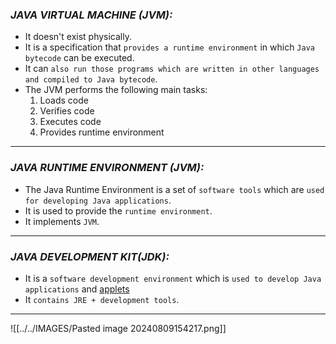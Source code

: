 ### ***JAVA VIRTUAL MACHINE (JVM):*** ###

- It doesn't exist physically.
- It is a specification that `provides a runtime environment` in which `Java bytecode` can be executed.
- It can `also run those programs which are written in other languages and compiled to Java bytecode`.
- The JVM performs the following main tasks:
	1. Loads code
	2. Verifies code
	3. Executes code
	4. Provides runtime environment
---
### ***JAVA RUNTIME ENVIRONMENT (JVM):*** ###

- The Java Runtime Environment is a set of `software tools` which are `used for developing Java applications`.
- It is used to provide the `runtime environment`.
- It implements `JVM`.
---
### ***JAVA DEVELOPMENT KIT(JDK):*** ###

- It is a `software development environment` which is `used to develop Java applications` and [applets](https://www.javatpoint.com/java-applet)
- It `contains JRE + development tools`.
---
![[../../IMAGES/Pasted image 20240809154217.png]]

